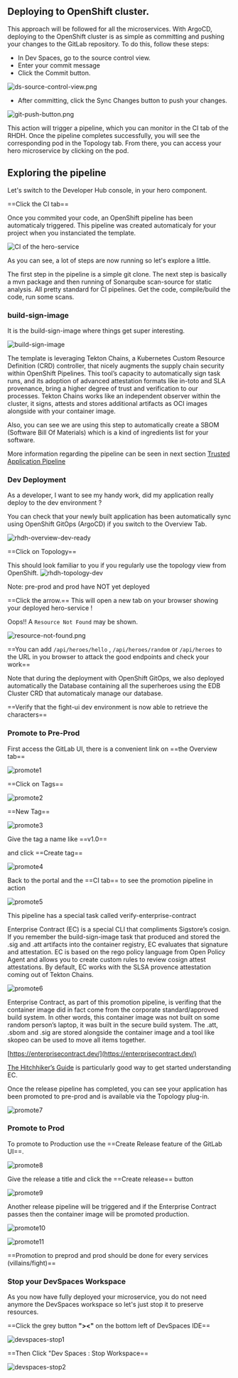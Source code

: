 ## Deploying to OpenShift cluster.

This approach will be followed for all the microservices.
With ArgoCD, deploying to the OpenShift cluster is as simple as committing and pushing your changes to the GitLab repository. 
To do this, follow these steps:

* In Dev Spaces, go to the source control view.
* Enter your commit message
* Click the Commit button.

![ds-source-control-view.png](images/ds-source-control-view.png)

* After committing, click the Sync Changes button to push your changes.

![git-push-button.png](images%2Fgit-push-button.png)

This action will trigger a pipeline, which you can monitor in the CI tab of the RHDH.
Once the pipeline completes successfully, you will see the corresponding pod in the Topology tab. 
From there, you can access your hero microservice by clicking on the pod.

## Exploring the pipeline

Let's switch to the Developer Hub console, in your hero component.

==Click the CI tab==

Once you commited your code, an OpenShift pipeline has been automaticaly triggered.
This pipeline was created automaticaly for your project when you instanciated the template.

![CI of the hero-service](images/rhdh-cicd.png)

As you can see, a lot of steps are now running so let's explore a little.

The first step in the pipeline is a simple git clone. The next step is basically a mvn package and then running of Sonarqube scan-source for static analysis. All pretty standard for CI pipelines. Get the code, compile/build the code, run some scans.

### build-sign-image
It is the build-sign-image where things get super interesting.

![build-sign-image](images/rhdh-build-sign-image.png)

The template is leveraging Tekton Chains, a Kubernetes Custom Resource Definition (CRD) controller, that nicely augments the supply chain security within OpenShift Pipelines. This tool’s capacity to automatically sign task runs, and its adoption of advanced attestation formats like in-toto and SLA provenance, bring a higher degree of trust and verification to our processes. Tekton Chains works like an independent observer within the cluster, it signs, attests and stores additional artifacts as OCI images alongside with your container image.

Also, you can see we are using this step to automatically create a SBOM (Software Bill Of Materials) which is a kind of ingredients list for your software.

More information regarding the pipeline can be seen in next section [Trusted Application Pipeline](./trusted-apps.md)


### Dev Deployment
As a developer, I want to see my handy work, did my application really deploy to the dev environment ?

You can check that your newly built application has been automatically sync using OpenShift GitOps (ArgoCD) if you switch to the Overview Tab.

![rhdh-overview-dev-ready](images/rhdp-overview-dev-ready.png)

==Click on Topology==

This should look familiar to you if you regularly use the topology view from OpenShift.
![rhdh-topology-dev](images/rhdh-topology-dev.png)


Note: pre-prod and prod have NOT yet deployed

==Click the arrow.== This will open a new tab on your browser showing your deployed hero-service !

Oops!! A `Resource Not Found` may be shown. 

![resource-not-found.png](images%2Fresource-not-found.png)

==You can add `/api/heroes/hello` , `/api/heroes/random` or `/api/heroes` to the URL in you browser to attack the good endpoints and check your work==

Note that during the deployment with OpenShift GitOps, we also deployed automatically the Database containing all the superheroes using the EDB Cluster CRD that automaticaly manage our database.

==Verify that the fight-ui dev environment is now able to retrieve the characters==


### Promote to Pre-Prod
First access the GitLab UI, there is a convenient link on ==the Overview tab==

![promote1](images/promote1.png)

==Click on Tags==

![promote2](images/promote2.png)

==New Tag==

![promote3](images/promote3.png)

Give the tag a name like ==v1.0==

and click ==Create tag==

![promote4](images/promote4.png)

Back to the portal and the ==CI tab== to see the promotion pipeline in action

![promote5](images/promote5.png)

This pipeline has a special task called verify-enterprise-contract

Enterprise Contract (EC) is a special CLI that compliments Sigstore’s cosign. If you remember the build-sign-image task that produced and stored the .sig and .att artifacts into the container registry, EC evaluates that signature and attestation. EC is based on the rego policy language from Open Policy Agent and allows you to create custom rules to review cosign attest attestations. By default, EC works with the SLSA provence attestation coming out of Tekton Chains.

![promote6](images/promote6.png)

Enterprise Contract, as part of this promotion pipeline, is verifing that the container image did in fact come from the corporate standard/approved build system. In other words, this container image was not built on some random person’s laptop, it was built in the secure build system. The .att, .sbom and .sig are stored alongside the container image and a tool like skopeo can be used to move all items together.

[https://enterprisecontract.dev/](https://enterprisecontract.dev/)

[The Hitchhiker’s Guide](https://enterprisecontract.dev/docs/user-guide/hitchhikers-guide.html) is particularly good way to get started understanding EC.

Once the release pipeline has completed, you can see your application has been promoted to pre-prod and is available via the Topology plug-in.

![promote7](images/promote7.png)


### Promote to Prod
To promote to Production use the ==Create Release feature of the GitLab UI==.

![promote8](images/promote8.png)

Give the release a title and click the ==Create release== button

![promote9](images/promote9.png)

Another release pipeline will be triggered and if the Enterprise Contract passes then the container image will be promoted production.

![promote10](images/promote10.png)

![promote11](images/promote11.png)


==Promotion to preprod and prod should be done for every services (villains/fight)==


### Stop your DevSpaces Workspace
As you now have fully deployed your microservice, you do not need anymore the DevSpaces workspace so let's just stop it to preserve resources.

==Click the grey button **"><"** on the bottom left of DevSpaces IDE==

![devspaces-stop1](images/devspaces-stop1.png)

==Then Click "Dev Spaces : Stop Workspace==

![devspaces-stop2](images/devspaces-stop2.png)
